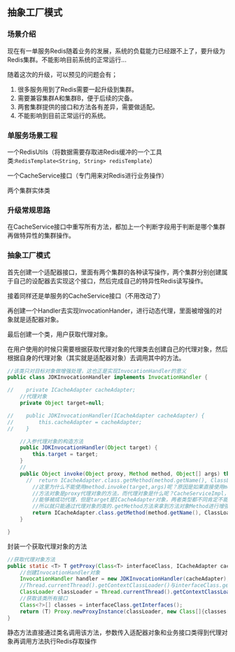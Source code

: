 ## 抽象工厂模式

### 场景介绍

现在有一单服务Redis随着业务的发展，系统的负载能力已经跟不上了，要升级为Redis集群。不能影响目前系统的正常运行...

随着这次的升级，可以预见的问题会有；

1. 很多服务用到了Redis需要一起升级到集群。
2. 需要兼容集群A和集群B，便于后续的灾备。
3. 两套集群提供的接口和方法各有差异，需要做适配。
4. 不能影响到目前正常运行的系统。

### 单服务场景工程

一个RedisUtils（将数据需要存取进Redis缓冲的一个工具类:`RedisTemplate<String, String> redisTemplate`）

一个CacheService接口（专门用来对Redis进行业务操作）

两个集群实体类

### 升级常规思路

在CacheService接口中重写所有方法，都加上一个判断字段用于判断是哪个集群再做特异性的集群操作。

### 抽象工厂模式

首先创建一个适配器接口，里面有两个集群的各种读写操作，两个集群分别创建属于自己的设配器去实现这个接口，然后完成自己的特异性Redis读写操作。

接着同样还是单服务的CacheService接口（不用改动了）

再创建一个Handler去实现InvocationHander，进行动态代理，里面被增强的对象就是适配器对象。

最后创建一个类，用户获取代理对象。



在用户使用的时候只需要根据获取代理对象的代理类去创建自己的代理对象，然后根据自身的代理对象（其实就是适配器对象）去调用其中的方法。

```java
//该类只对目标对象做增强处理，这也正是实现InvocationHandler的意义
public class JDKInvocationHandler implements InvocationHandler {

//    private ICacheAdapter cacheAdapter;
	//代理对象
    private Object target=null;

//    public JDKInvocationHandler(ICacheAdapter cacheAdapter) {
//        this.cacheAdapter = cacheAdapter;
//    }

	//入参代理对象的构造方法
    public JDKInvocationHandler(Object target) {
        this.target = target;
    }
    //
    public Object invoke(Object proxy, Method method, Object[] args) throws Throwable {
      //  return ICacheAdapter.class.getMethod(method.getName(), ClassLoaderUtils.getClazzByArgs(args)).invoke(cacheAdapter, args);
        //这里为什么不能使用method.invoke(target,args)呢？原因是如果直接使用method.invoke则默认是method该
        //方法对象是proxy代理对象的方法，而代理对象是什么呢？CacheServiceImpl，而invoke增强对象target得是该类的对象才
        //能够被成功代理，但是target是ICacheAdapter对象，两者类型都不同肯定不能代理啊。
        //所以就只能通过代理对象的类的.getMethod方法来拿到方法对象Method进行增强。
        return ICacheAdapter.class.getMethod(method.getName(), ClassLoaderUtils.getClazzByArgs(args)).invoke(target, args);
    }

}
```

封装一个获取代理对象的方法

```java
//获取代理对象方法
public static <T> T getProxy(Class<T> interfaceClass, ICacheAdapter cacheAdapter) throws Exception {
    //创建InvocationHandler对象
    InvocationHandler handler = new JDKInvocationHandler(cacheAdapter);
    //Thread.currentThread().getContextClassLoader()与interfaceClass.getClass().getClassLoader()一样，但是前者更具兼容性
    ClassLoader classLoader = Thread.currentThread().getContextClassLoader();
    //获取该类所有接口
    Class<?>[] classes = interfaceClass.getInterfaces();
    return (T) Proxy.newProxyInstance(classLoader, new Class[]{classes[0]}, handler);
}
```

静态方法直接通过类名调用该方法，参数传入适配器对象和业务接口类得到代理对象再调用方法执行Redis存取操作



